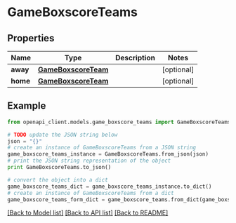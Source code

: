 # GameBoxscoreTeams


## Properties

Name | Type | Description | Notes
------------ | ------------- | ------------- | -------------
**away** | [**GameBoxscoreTeam**](GameBoxscoreTeam.md) |  | [optional] 
**home** | [**GameBoxscoreTeam**](GameBoxscoreTeam.md) |  | [optional] 

## Example

```python
from openapi_client.models.game_boxscore_teams import GameBoxscoreTeams

# TODO update the JSON string below
json = "{}"
# create an instance of GameBoxscoreTeams from a JSON string
game_boxscore_teams_instance = GameBoxscoreTeams.from_json(json)
# print the JSON string representation of the object
print GameBoxscoreTeams.to_json()

# convert the object into a dict
game_boxscore_teams_dict = game_boxscore_teams_instance.to_dict()
# create an instance of GameBoxscoreTeams from a dict
game_boxscore_teams_form_dict = game_boxscore_teams.from_dict(game_boxscore_teams_dict)
```
[[Back to Model list]](../README.md#documentation-for-models) [[Back to API list]](../README.md#documentation-for-api-endpoints) [[Back to README]](../README.md)


